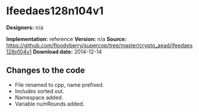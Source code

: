 # Ifeedaes128n104v1

**Designers:** n/a

**Implementation:** reference
**Version:** n/a
**Source:** https://github.com/floodyberry/supercop/tree/master/crypto_aead/ifeedaes128n104v1
**Download date:** 2014-12-14

## Changes to the code

* File renamed to cpp, name prefixed.
* Includes sorted out.
* Namespace added.
* Variable numRounds added.
